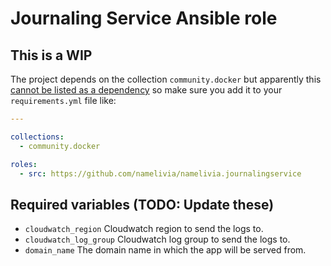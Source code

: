 # Journaling Service Ansible role

## This is a WIP

The project depends on the collection `community.docker` but apparently this [cannot be listed as a dependency](https://github.com/ansible/ansible/issues/62847) so make sure you add it to your `requirements.yml` file like:

```yml
---

collections:
  - community.docker

roles:
  - src: https://github.com/namelivia/namelivia.journalingservice
```

## Required variables (TODO: Update these)
 - `cloudwatch_region` Cloudwatch region to send the logs to.
 - `cloudwatch_log_group` Cloudwatch log group to send the logs to.
 - `domain_name` The domain name in which the app will be served from.
